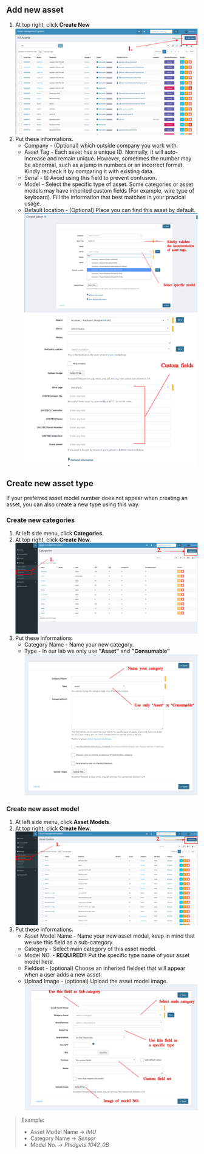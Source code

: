 ## Add new asset
1. At top right, click **Create New**
![](img/create_1.png)
2. Put these informations.
    - Company - (Optional) which outside company you work with.
    - Asset Tag - Each asset has a unique ID. Normally, it will auto-increase and remain unique. However, sometimes the number may be abnormal, such as a jump in numbers or an incorrect format. Kindly recheck it by comparing it with existing data.
    - Serial - &#x2612; Avoid using this field to prevent confusion.
    - Model - Select the specific type of asset. Some categories or asset models may have inherited custom fields (For example, wire type of keyboard). Fill the information that best matches in your pracical usage.
    - Default location - (Optional) Place you can find this asset by default.
    ![](img/create_2.png)
    ![](img/create_3.png)

## Create new asset type
If your preferred asset model number does not appear when creating an asset, you can also create a new type using this way.

### Create new categories
1. At left side menu, click **Categories**.
2. At top right, click **Create New**.
![](img/new_cat1.png)
3. Put these informations
    - Category Name - Name your new category.
    - Type - In our lab we only use **"Asset"** and **"Consumable"** 
![](img/new_cat2.png)

### Create new asset model
1. At left side menu, click **Asset Models**.
2. At top right, click **Create New**.
![](img/new_model1.png)
3. Put these informations.
    - Asset Model Name - Name your new asset model, keep in mind that we use this field as a sub-category.
    - Category - Select main category of this asset model.
    - Model NO. - **REQUIRED!!** Put the specific type name of your asset model here.
    - Fieldset - (optional) Choose an inherited fieldset that will appear when a user adds a new asset.
    - Upload Image - (optional) Upload the asset model image.
![](img/new_model2.png)

> Example:
>
> - Asset Model Name -> *IMU*
> - Category Name -> *Sensor*
> - Model No. -> *Phidgets 1042_0B*